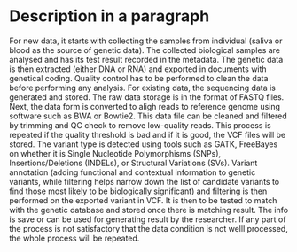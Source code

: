 # Description in a paragraph

For new data, it starts with collecting the samples from individual (saliva or blood as the source of genetic data). The collected biological samples are analysed and has its test result recorded in the metadata. The genetic data is then extracted (either DNA or RNA) and exported in documents with genetical coding. Quality control has to be performed to clean the data before performing any analysis.  For existing data, the sequencing data is generated and stored. The raw data storage is in the format of FASTQ files. Next, the data form is converted to aligh reads to reference genome using software such as BWA or Bowtie2. This data file can be cleaned and filtered by trimming and QC check to remove low-quality reads. This process is repeated if the quality threshold is bad and if it is good, the VCF files will be stored. The variant type is detected using tools such as GATK, FreeBayes on whether it is Single Nucleotide Polymorphisms (SNPs), Insertions/Deletions (INDELs), or Structural Variations (SVs). Variant annotation (adding functional and contextual information to genetic variants, while filtering helps narrow down the list of candidate variants to find those most likely to be biologically significant) and filtering is then performed on the exported variant in VCF. It is then to be tested to match with the genetic database and stored once there is matching result. The info is save or can be used for generating result by the researcher. If any part of the process is not satisfactory that the data condition is not welll processed, the whole process will be repeated.
